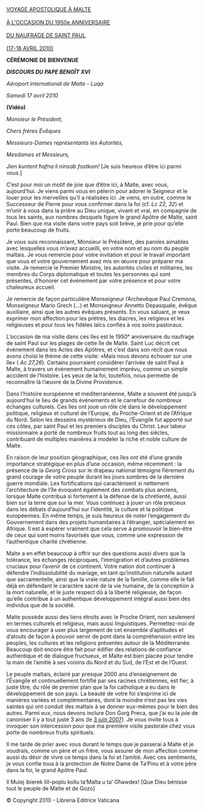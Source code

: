 [VOYAGE APOSTOLIQUE À MALTE\
\
À L'OCCASION DU 1950e ANNIVERSAIRE \
\
DU NAUFRAGE DE SAINT PAUL\
\
(17-18 AVRIL 2010)](/content/benedict-xvi/fr/travels/2010/index_malta.html)

**CÉRÉMONIE DE BIENVENUE**

***DISCOURS DU PAPE BENOÎT XVI***

*Aéroport international de Malte - Luqa*

*Samedi 17 avril 2010*

**(Vidéo)**

*Monsieur le Président,*

*Chers frères Évêques*

*Messieurs-Dames représentants les Autorités,*

*Mesdames et Messieurs,*

*Jien kuntent ħafna li ninsab fostkom!* \[Je suis heureux d’être ici parmi vous.\]

C’est pour moi un motif de joie que d’être ici, à Malte, avec vous, aujourd’hui. Je viens parmi vous en pèlerin pour adorer le Seigneur et le louer pour les merveilles qu’il a réalisées ici. Je viens, en outre, comme le Successeur de Pierre pour vous confirmer dans la foi (cf. *Lc 22, 32*) et m’unir à vous dans la prière au Dieu unique, vivant et vrai, en compagnie de tous les saints, aux nombres desquels figure le grand Apôtre de Malte, saint Paul. Bien que ma visite dans votre pays soit brève, je prie pour qu’elle porte beaucoup de fruits.

Je vous suis reconnaissant, Monsieur le Président, des paroles aimables avec lesquelles vous m’avez accueilli, en votre nom et au nom du peuple maltais. Je vous remercie pour votre invitation et pour le travail important que vous et votre gouvernement avez mis en œuvre pour préparer ma visite. Je remercie le Premier Ministre, les autorités civiles et militaires, les membres du Corps diplomatique et toutes les personnes qui sont présentes, d’honorer cet événement par votre présence et pour votre chaleureux accueil.

Je remercie de façon particulière Monseigneur l’Archevêque Paul Cremona, Monseigneur Mario Grech (…) et Monseigneur Annetto Depasquale, évêque auxiliaire, ainsi que les autres évêques présents. En vous saluant, je veux exprimer mon affection pour les prêtres, les diacres, les religieux et les religieuses et pour tous les fidèles laïcs confiés à vos soins pastoraux.

L’occasion de ma visite dans ces îles est le 1950° anniversaire du naufrage de saint Paul sur les plages de cette île de Malte. Saint Luc décrit cet événement dans les Actes des Apôtres, et c’est dans son récit que nous avons choisi le thème de cette visite: «Mais nous devons échouer sur une île» ( *Ac 27,26*). Certains pourraient considérer l’arrivée de saint Paul à Malte, à travers un événement humainement imprévu, comme un simple accident de l’histoire. Les yeux de la foi, toutefois, nous permette de reconnaître là l’œuvre de la Divine Providence.

Dans l’histoire européenne et méditerranéenne, Malte a souvent été jusqu’à aujourd’hui le lieu de grands événements et le carrefour de nombreux échanges culturels. Ces îles ont joué un rôle clé dans le développement politique, religieux et culturel de l’Europe, du Proche-Orient et de l’Afrique du Nord. Selon les desseins mystérieux de Dieu, l’Évangile fut apporté sur ces côtes, par saint Paul et les premiers disciples du Christ. Leur labeur missionnaire a porté de nombreux fruits tout au long des siècles, contribuant de multiples manières à modeler la riche et noble culture de Malte.

En raison de leur position géographique, ces îles ont été d’une grande importance stratégique en plus d’une occasion, même récemment : la présence de la *Georg Cross* sur le drapeau national témoigne fièrement du grand courage de votre peuple durant les jours sombres de la dernière guerre mondiale. Les fortifications qui caractérisent si nettement l’architecture de l’île évoquent également des combats plus anciens, lorsque Malte contribua si fortement à la défense de la chrétienté, aussi bien sur la terre que sur la mer. Vous continuez à jouer un rôle précieux dans les débats d’aujourd’hui sur l’identité, la culture et la politique européennes. En même temps, je suis heureux de noter l’engagement du Gouvernement dans des projets humanitaires à l’étranger, spécialement en Afrique. Il est à espérer vraiment que cela serve à promouvoir le bien-être de ceux qui sont moins favorisés que vous, comme une expression de l’authentique charité chrétienne.

Malte a en effet beaucoup à offrir sur des questions aussi divers que la tolérance, les échanges réciproques, l’immigration et d’autres problèmes cruciaux pour l’avenir de ce continent. Votre nation doit continuer à défendre l’indissolubilité du mariage, en tant qu’institution naturelle autant que sacramentelle, ainsi que la vraie nature de la famille, comme elle le fait déjà en défendant le caractère sacré de la vie humaine, de la conception à la mort naturelle, et le juste respect dû à la liberté religieuse, de façon qu’elle contribue à un authentique développement intégral aussi bien des individus que de la société.

Malte possède aussi des liens étroits avec le Proche Orient, non seulement en termes culturels et religieux, mais aussi linguistiques. Permettez-moi de vous encourager à user plus largement de cet ensemble d’aptitudes et d’atouts de façon à pouvoir servir de pont dans la compréhension entre les peuples, les cultures et les religions présentes autour de la Méditerranée. Beaucoup doit encore être fait pour édifier des relations de confiance authentique et de dialogue fructueux, et Malte est bien placée pour tendre la main de l’amitié à ses voisins du Nord et du Sud, de l’Est et de l’Ouest.

Le peuple maltais, éclairé par presque 2000 ans d’enseignement de l’Évangile et continuellement fortifié par ses racines chrétiennes, est fier, à juste titre, du rôle de premier plan que la foi catholique a eu dans le développement de son pays. La beauté de votre foi s’exprime ici de manières variées et complémentaires, dont la moindre n’est pas les vies saintes qui ont conduit des maltais à se donner eux-mêmes pour le bien des autres. Parmi eux, nous devons inclure Don Ġorġ Preca, que j’ai eu la joie de canoniser il y a tout juste 3 ans (le [3 juin 2007](/content/benedict-xvi/fr/homilies/2007/documents/hf_ben-xvi_hom_20070603_canonizations.html)). Je vous invite tous à invoquer son intercession pour que ma première visite pastorale chez vous porte de nombreux fruits spirituels.

Il me tarde de prier avec vous durant le temps que je passerai à Malte et je voudrais, comme un père et un frère, vous assurer de mon affection comme aussi du désir de vivre ce temps dans la foi et l’amitié. Avec ces sentiments, je vous confie tous à la protection de Notre Dame de Ta’Pinu et à votre père dans la foi, le grand Apôtre Paul.

Il Mulej ibierek lill-poplu kollu ta’Malta u ta’ Għawdex! \[Que Dieu bénisse tout le peuple de Malte et de Gozo\]

© Copyright 2010 - Libreria Editrice Vaticana